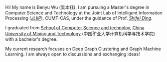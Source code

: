 Hi! My name is Benyu Wu (吴本钰). I am pursuing a Master's degree in Computer Science and Technology at the Joint Lab of Intelligent Information Processing (*[JLIIP](http://jliip.org/)*), CUMT-CAS, under the guidance of Prof. *[Shifei Ding](https://cs.cumt.edu.cn/info/1096/4454.htm)*. 

I graduated from [School of Computer Science and technoloy](https://cs.cumt.edu.cn/), [China University of Mining and Technology](https://www.cumt.edu.cn/) (中国矿业大学计算机科学与技术学院) with a bachelor's degree.

My current research focuses on Deep Graph Clustering and Graph Machine Learning. I am always open to discussions and exchanging ideas!